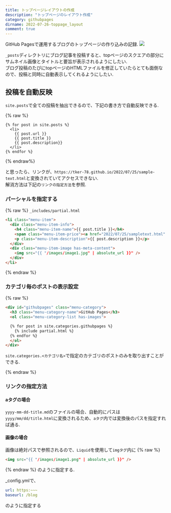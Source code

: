 ```yaml
---
title: トップページレイアウトの作成
description: "トップページのレイアウト作成"
category: githubpages
dirname: 2022-07-26-toppage_layout
comment: true
---
```



GitHub Pagesで運用するブログのトップページの作り込みの記録. 
![]({{site.url}}/{{site.baseurl}}/images/posts/githubpages/2022-07-26-toppage_layout/image1.png)


`_posts`ディレクトリにブログ記事を投稿すると、topページのスクエアの部分にサムネイル画像とタイトルと要旨が表示されるようにしたい.  
ブログ投稿のたびにtopページのHTMLファイルを修正していたらとても面倒なので、投稿と同時に自動表示してくれるようにしたい.  


## 投稿を自動反映
`site.posts`で全ての投稿を抽出できるので、下記の書き方で自動反映できる.  

{% raw %}

```liquid
{% for post in site.posts %}
  <li>
	{{ post.url }}
	{{ post.title }}
	{{ post.description}}
  </li>
{% endfor %}
```

{% endraw%}


と思ったら、リンクが、`https://tker-78.github.io/2022/07/25/sample-text.html`と変換されていてアクセスできない.  
解消方法は下記の`リンクの指定方法`を参照.  

### パーシャルを指定する
{% raw %}
`_includes/partial.html`
```html
<li class="menu-item">
  <div class="menu-item-info">
    <h4 class="menu-item-name">{{ post.title }}</h4>
    <span class="menu-item-price"><a href="2022/07/25/sampletext.html" target="_blank">link</a></span>
    <p class="menu-item-description">{{ post.description }}</p>
  </div>
  <div class="menu-item-image has-meta-content">
    <img src="{{ "/images/image1.jpg" | absolute_url }}" />
  </div>
</li>
```

{% endraw %}


### カテゴリ毎のポストの表示設定
{% raw %}
```html
<div id="githubpages" class="menu-category">
  <h3 class="menu-category-name">GitHub Pages</h3>
  <ol class="menu-category-list has-images">

  {% for post in site.categories.githubpages %} 
    {% include partial.html %}
  {% endfor %}
  </ol>
</div>
```

`site.categories.<カテゴリ名>`で指定のカテゴリのポストのみを取り出すことができる.  

{% endraw %}

### リンクの指定方法
#### aタグの場合
`yyyy-mm-dd-title.md`のファイルの場合、自動的にパスは`yyyy/mm/dd/title.html`に変換されるため、`aタグ`内では変換後のパスを指定すれば通る.  

#### 画像の場合
画像は絶対パスで参照されるので、`Liquid`を使用して`imgタグ`内に
{% raw %}
```html
<img src="{{ "/images/image1.png" | absolute_url }}" />
```
{% endraw %}
のように指定する.  

_config.ymlで、
```yaml
url: https:~~~
baseurl: /blog
```
のように指定する

